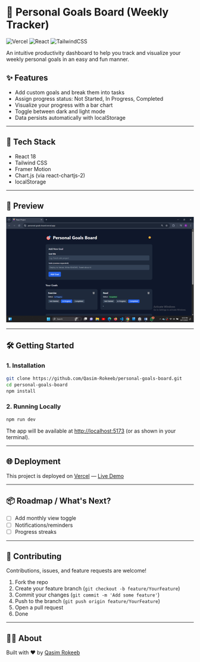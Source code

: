 
# 🎯 Personal Goals Board (Weekly Tracker)

![Vercel](https://img.shields.io/badge/Deployed-Vercel-brightgreen?logo=vercel)
![React](https://img.shields.io/badge/React-18-blue?logo=react)
![TailwindCSS](https://img.shields.io/badge/TailwindCSS-3.0-blue?logo=tailwindcss)

An intuitive productivity dashboard to help you track and visualize your weekly personal goals in an easy and fun manner.

## ✨ Features

- Add custom goals and break them into tasks
- Assign progress status: Not Started, In Progress, Completed
- Visualize your progress with a bar chart
- Toggle between dark and light mode
- Data persists automatically with localStorage

---


## 🚀 Tech Stack

- React 18
- Tailwind CSS
- Framer Motion
- Chart.js (via react-chartjs-2)
- localStorage

---


## 📸 Preview

![Preview](https://raw.githubusercontent.com/Qasim-Rokeeb/personal-goals-board/main/screenshot.png)

---


## 🛠 Getting Started

### 1. Installation

```bash
git clone https://github.com/Qasim-Rokeeb/personal-goals-board.git
cd personal-goals-board
npm install
```

### 2. Running Locally

```bash
npm run dev
```

The app will be available at [http://localhost:5173](http://localhost:5173) (or as shown in your terminal).

---

## 🌐 Deployment

This project is deployed on [Vercel](https://vercel.com/) — [Live Demo](https://personal-goals-board.vercel.app)

---


## 📦 Roadmap / What's Next?

- [ ] Add monthly view toggle
- [ ] Notifications/reminders
- [ ] Progress streaks

---


## 🤝 Contributing

Contributions, issues, and feature requests are welcome!

1. Fork the repo
2. Create your feature branch (`git checkout -b feature/YourFeature`)
3. Commit your changes (`git commit -m 'Add some feature'`)
4. Push to the branch (`git push origin feature/YourFeature`)
5. Open a pull request
6. Done

---

## 🙋‍♂️ About

Built with ❤️ by [Qasim Rokeeb](https://x.com/qasimrokeeb)
```
